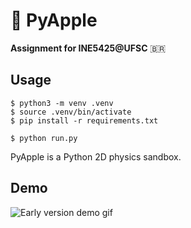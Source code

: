 # :apple: PyApple

**Assignment for INE5425@UFSC** :brazil:

## Usage
```console
$ python3 -m venv .venv
$ source .venv/bin/activate
$ pip install -r requirements.txt

$ python run.py
```


PyApple is a Python 2D physics sandbox.

## Demo
![Early version demo gif](https://media.giphy.com/media/3YHww9GaWU8PVIj3DR/giphy.gif)

